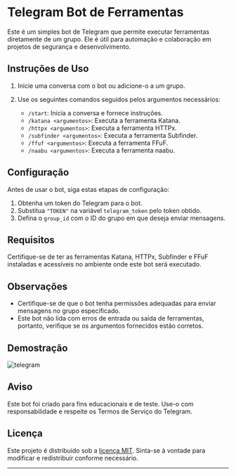 
# Telegram Bot de Ferramentas

Este é um simples bot de Telegram que permite executar ferramentas diretamente de um grupo. Ele é útil para automação e colaboração em projetos de segurança e desenvolvimento.

## Instruções de Uso

1. Inicie uma conversa com o bot ou adicione-o a um grupo.
2. Use os seguintes comandos seguidos pelos argumentos necessários:

   - `/start`: Inicia a conversa e fornece instruções.
   - `/katana <argumentos>`: Executa a ferramenta Katana.
   - `/httpx <argumentos>`: Executa a ferramenta HTTPx.
   - `/subfinder <argumentos>`: Executa a ferramenta Subfinder.
   - `/ffuf <argumentos>`: Executa a ferramenta FFuF.
   - `/naabu <argumentos>`: Executa a ferramenta naabu.

## Configuração

Antes de usar o bot, siga estas etapas de configuração:

1. Obtenha um token do Telegram para o bot.
2. Substitua `"TOKEN"` na variável `telegram_token` pelo token obtido.
3. Defina o `group_id` com o ID do grupo em que deseja enviar mensagens.

## Requisitos

Certifique-se de ter as ferramentas Katana, HTTPx, Subfinder e FFuF instaladas e acessíveis no ambiente onde este bot será executado.

## Observações

- Certifique-se de que o bot tenha permissões adequadas para enviar mensagens no grupo especificado.
- Este bot não lida com erros de entrada ou saída de ferramentas, portanto, verifique se os argumentos fornecidos estão corretos.

## Demostração
![telegram](https://github.com/daniel-de-lima0xa/TelegramBotHub/assets/59209081/bf0c2764-64a3-49ac-aa39-9f51357beb16)

## Aviso

Este bot foi criado para fins educacionais e de teste. Use-o com responsabilidade e respeite os Termos de Serviço do Telegram.

## Licença

Este projeto é distribuído sob a [licença MIT](https://opensource.org/licenses/MIT). Sinta-se à vontade para modificar e redistribuir conforme necessário.

----
